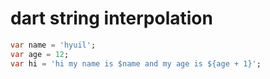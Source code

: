 # dart string interpolation

```dart
var name = 'hyuil';
var age = 12;
var hi = 'hi my name is $name and my age is ${age + 1}';
```
